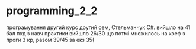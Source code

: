# programming_2_2
програмування другий курс другий сем, Стельманчук С#.  вийшло на 41 бал пхд
з навч практики вийшло 26/30 що потмі множилось на коеф 
з проги 3 кр, разом 39/45
за екз 35(
